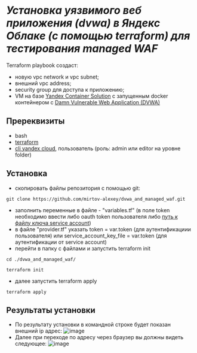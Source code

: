 # _Установка уязвимого веб приложения (dvwa) в Яндекс Облаке (с помощью terraform) для тестирования managed WAF_

Terraform playbook создаст:
- новую vpc network и vpc subnet;
- внешний vpc address;
- security group для доступа к приложению;
- VM на базе [Yandex Container Solution](https://cloud.yandex.ru/docs/cos/) c запущенным docker контейнером с [Damn Vulnerable Web Application (DVWA)](https://dvwa.co.uk/)

## Пререквизиты
- bash
- [terraform](https://www.terraform.io/downloads.html)
- [cli yandex cloud](https://cloud.yandex.ru/docs/cli/operations/install-cli), пользователь (роль: admin или editor на уровне folder)
## Установка
- скопировать файлы репозитория с помощью git:
```
git clone https://github.com/mirtov-alexey/dvwa_and_managed_waf.git 
```
- заполнить переменные в файле - "variables.tf" (в поле token необходимо ввести либо oauth token пользователя либо [путь к файлу ключа service account](https://cloud.yandex.ru/docs/cli/operations/authentication/service-account))
- в файле "provider.tf" указать token = var.token (для аутентификациии пользователя) или service_account_key_file = var.token (для аутентификации от service account)
- перейти в папку с файлами и запустить terraform init 
```
cd ./dvwa_and_managed_waf/
```
```
terraform init
```
- далее запустить terraform apply
```
terraform apply
```
## Результаты установки
- По результату установки в командной строке будет показан внешний ip адрес:
![image](https://user-images.githubusercontent.com/85429798/120917860-2e6c5380-c6ba-11eb-87a6-336d6f4f8593.png)
- Далее при переходе по адресу через браузер вы должны видеть следующее:
![image](https://user-images.githubusercontent.com/85429798/120917903-5d82c500-c6ba-11eb-802d-9bc4b622ec96.png)


